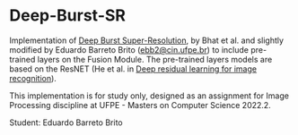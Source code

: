 # Deep-Burst-SR
Implementation of [Deep Burst Super-Resolution](https://arxiv.org/pdf/2101.10997.pdf), by Bhat et al. and slightly modified by Eduardo Barreto Brito (ebb2@cin.ufpe.br) to include pre-trained layers on the Fusion Module. The pre-trained layers models are based on the ResNET (He et al. in [Deep residual learning for image recognition](https://arxiv.org/abs/1512.03385)). 

This implementation is for study only, designed as an assignment for Image Processing discipline at UFPE - Masters on Computer Science 2022.2.

Student: Eduardo Barreto Brito